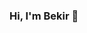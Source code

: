 ### Hi, I'm Bekir 👋

<!--
**engineerbekir/engineerbekir** is a ✨ _special_ ✨ repository because its `README.md` (this file) appears on your GitHub profile.

Here are some ideas to get you started:

- 🌱 I’m currently learning ...
- 👯 I’m looking to collaborate on ...
 📫 How to reach me: bekirozturk95@hotmail.com
- 😄 Pronouns: ...
- ⚡ Fun fact: ...
-->
